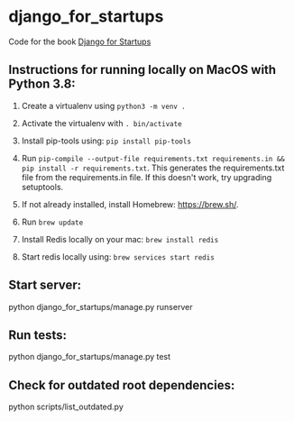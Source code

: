 # django_for_startups
Code for the book [Django for Startups](https://alexkrupp.typepad.com/sensemaking/2021/06/django-for-startup-founders-a-better-software-architecture-for-saas-startups-and-consumer-apps.html)

## Instructions for running locally on MacOS with Python 3.8:

1. Create a virtualenv using `python3 -m venv .`

2. Activate the virtualenv with `. bin/activate`

3. Install pip-tools using: `pip install pip-tools`

4. Run `pip-compile --output-file requirements.txt requirements.in && pip install -r requirements.txt`. This generates the requirements.txt file from the requirements.in file. If this doesn't work, try upgrading setuptools.

5. If not already installed, install Homebrew: https://brew.sh/.

6. Run `brew update`

7. Install Redis locally on your mac: `brew install redis`

8. Start redis locally using: `brew services start redis`

## Start server:
python django_for_startups/manage.py runserver

## Run tests:
python django_for_startups/manage.py test

## Check for outdated root dependencies:
python scripts/list_outdated.py
